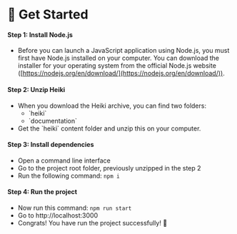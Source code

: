 # 🚀 Get Started

#### Step 1: Install Node.js

* Before you can launch a JavaScript application using Node.js, you must first have Node.js installed on your computer. You can download the installer for your operating system from the official Node.js website ([https://nodejs.org/en/download/](https://nodejs.org/en/download/)).

#### Step 2: Unzip Heiki

* When you download the Heiki archive, you can find two folders:
  * \`heiki\`
  * \`documentation\`
* Get the \`heiki\` content folder and unzip this on your computer.

#### Step 3: Install dependencies

* Open a command line interface
* Go to the project root folder, previously unzipped in the step 2
* Run the following command: `npm i`

#### Step 4: Run the project

* Now run this command: `npm run start`
* Go to http://localhost:3000
* Congrats! You have run the project successfully! :tada:
